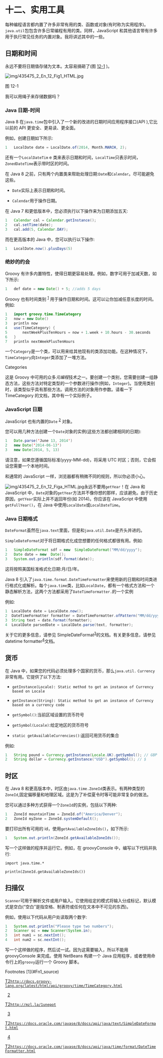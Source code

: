 # 十二、实用工具

每种编程语言都内置了许多非常有用的类、函数或对象(有时称为实用程序)。`java.util`包包含许多日常编程有用的类。同样，JavaScript 和其他语言带有许多用于执行常见任务的内置对象。我将讲述其中的一些。

## 日期和时间

永远不要将日期值存储为文本。太容易搞砸了(图 [12-1](#Fig1) )。

![img/435475_2_En_12_Fig1_HTML.jpg](img/435475_2_En_12_Fig1_HTML.jpg)

图 12-1

我可以用绳子来存储数据吗？

### Java 日期-时间

Java 8 在`java.time`包中引入了一个新的改进的日期时间应用程序接口(API ),它比以前的 API 更安全、更易读、更全面。

例如，创建日期如下所示:

```java
1   LocalDate date = LocalDate.of(2014, Month.MARCH, 2);

```

还有一个`LocalDateTim` e 类来表示日期和时间，`LocalTime`只表示时间，`ZonedDateTime`表示带时区的时间。

在 Java 8 之前，只有两个内置类来帮助处理日期:`Date`和`Calendar`。尽可能避免这些。

*   `Date`实际上表示日期和时间。

*   `Calendar`用于操作日期。

在 Java 7 和更低版本中，您必须执行以下操作来为日期添加五天:

```java
1   Calendar cal = Calendar.getInstance();
2   cal.setTime(date);
3   cal.add(5, Calendar.DAY);

```

而在更高版本的 Java 中，您可以执行以下操作:

```java
1   LocalDate.now().plusDays(5)

```

### 绝妙的约会

Groovy 有许多内置特性，使得日期更容易处理。例如，数字可用于加减天数，如下所示:

```java
1   def date = new Date() + 5; //adds 5 days

```

Groovy 也有时间类别 <sup>[1](#Fn1)</sup> 用于操作日期和时间。这可以让你加减任意长度的时间。例如:

```java
1   import groovy.time.TimeCategory
2   now = new Date()
3   println now
4   use(TimeCategory) {
5       nextWeekPlusTenHours = now + 1.week + 10.hours - 30.seconds
6   }
7   println nextWeekPlusTenHours

```

一个`Category`是一个类，可以用来给其他现有的类添加功能。在这种情况下，`TimeCategory`向`Integer`类添加了一堆方法。

Categories

这是 Groovy 中可用的众多*元编程*技术之一。要创建一个类别，您需要创建一组静态方法，这些方法对特定类型的一个参数进行操作(例如，`Integer`)。当使用类别时，该类型似乎具有那些方法。调用方法的对象用作参数。请看一下 TimeCategory 的文档，其中有一个实际例子。

### JavaScript 日期

JavaScript 也有内置的`Date` <sup>[2](#Fn2)</sup> 对象。

您可以用几种方法创建一个`Date`对象的实例(这些方法都创建相同的日期):

```java
1   Date.parse('June 13, 2014')
2   new Date('2014-06-13')
3   new Date(2014, 5, 13)

```

请注意，如果您遵循国际标准(yyyy-MM-dd)，将采用 UTC 时区；否则，它会假设您需要一个本地时间。

和通常的 JavaScript 一样，浏览器都有稍微不同的规则，所以你必须小心。

![img/435475_2_En_12_Figa_HTML.jpg](img/435475_2_En_12_Figa_HTML.jpg)永远不要用`getYear`！在 Java 和 JavaScript 中，`Date`对象的`getYear`方法并不像你想的那样，应该避免。由于历史原因，`getYear`实际上并不返回年份(如 2014)。你应该在 JavaScript 中使用`getFullYear()`，在 Java 中使用`LocalDate`或`LocalDateTime`。

### Java 日期格式

`DateFormat`虽然在`java.text`里面，但是和`java.util.Date`是齐头并进的。

`SimpleDateFormat`对于将日期格式化成您想要的任何格式都很有用。例如:

```java
1   SimpleDateFormat sdf = new  SimpleDateFormat("MM/dd/yyyy");
2   Date date = new  Date();
3   System.out.println(sdf.format(date));

```

这将按照美国标准格式化日期:月/日/年。

Java 8 引入了`java.time.format.DateTimeFormatter`来使用新的日期和时间类进行格式化或解析。每个`java.time`类，比如`LocalDate`，都有一个格式方法和一个静态解析方法，这两个方法都采用了`DateTimeFormatter.`的一个实例

例如:

```java
1  LocalDate date = LocalDate.now();
2  DateTimeFormatter formatter = DateTimeFormatter.ofPattern("MM/dd/yyyy");
3  String text = date.format(formatter);
4  LocalDate parsedDate = LocalDate.parse(text, formatter);

```

关于它的更多信息，请参见 SimpleDateFormat<sup>[3](#Fn3)</sup>的文档。有关更多信息，请参见 datetime formatter<sup>[4](#Fn4)</sup>文档。

## 货币

在 Java 中，如果您的代码必须处理多个国家的货币，那么`java.util.` `Currency`非常有用。它提供了以下方法:

*   `getInstance(Locale): Static method to get an instance of Currency based on Locale`

*   `getInstance(String): Static method to get an instance of Currency based on a currency code`

*   `getSymbol()`:当前区域设置的货币符号

*   `getSymbol(Locale)`:给定地区的货币符号

*   `static getAvailableCurrencies()`:返回可用货币的集合

例如:

```java
1   String pound = Currency.getInstance(Locale.UK).getSymbol(); // GBP
2   String dollar = Currency.getInstance("USD").getSymbol(); // $

```

## 时区

在 Java 8 和更高版本中，时区由`java.time.ZoneId`类表示。有两种类型的`ZoneId`,固定偏移量和地理区域。这是为了补偿夏令时等可能非常复杂的做法。

您可以通过多种方式获得一个`ZoneId`的实例，包括以下两种:

```java
1   ZoneId mountainTime = ZoneId.of("America/Denver");
2   ZoneId myZone = ZoneId.systemDefault();

```

要打印出所有可用的 id，使用`getAvailableZoneIds()`，如下所示:

```java
1   System.out.println(ZoneId.getAvailableZoneIds());

```

写一个这样做的程序并运行它。例如，在 groovyConsole 中，编写以下代码并执行:

`import java.time.*`

`println(ZoneId.getAvailableZoneIds())`

## 扫描仪

`Scanner`可用于解析文件或用户输入。它使用给定的模式将输入分成标记，默认模式是空白(“空白”是指空格、制表符或任何在文本中不可见的东西)。

例如，使用以下代码从用户处读取两个数字:

```java
1   System.out.println("Please type two numbers");
2   Scanner sc = new Scanner(System.in);
3   int num1 = sc.nextInt();
4   int num2 = sc.nextInt();

```

写一个这样做的程序，然后试一试。因为这需要输入，所以不能用 groovyConsole 来完成。使用 NetBeans 构建一个 Java 应用程序，或者使用命令行上的`groovy`运行一个 Groovy 脚本。

<aside aria-label="Footnotes" class="FootnoteSection" epub:type="footnotes">Footnotes [1](#Fn1_source)

[T2`http://docs.groovy-lang.org/latest/html/api/groovy/time/TimeCategory.html`](http://docs.groovy-lang.org/latest/html/api/groovy/time/TimeCategory.html)

  [2](#Fn2_source)

[T2`http://mzl.la/1unepot`](http://mzl.la/1unepot)

  [3](#Fn3_source)

[T2`https://docs.oracle.com/javase/8/docs/api/java/text/SimpleDateFormat.html`](https://docs.oracle.com/javase/8/docs/api/java/text/SimpleDateFormat.html)

  [4](#Fn4_source)

[T2`https://docs.oracle.com/javase/8/docs/api/java/time/format/DateTimeFormatter.html`](https://docs.oracle.com/javase/8/docs/api/java/time/format/DateTimeFormatter.html)

 </aside>